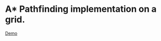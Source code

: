 # A* Pathfinding implementation on a grid.

[Demo](http://a-star-search-demo.s3-website-ap-southeast-2.amazonaws.com/index.html)
